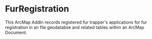 FurRegistration
===============

This ArcMap AddIn records registered fur trapper's applications for fur registration in an file geodatabse and related tables within an ArcMap Document. 


